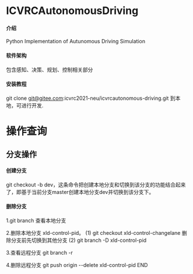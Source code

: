 # ICVRCAutonomousDriving

#### 介绍
Python Implementation of Autunomous Driving Simulation

#### 软件架构
包含感知、决策、规划、控制相关部分

#### 安装教程
git clone git@gitee.com:icvrc2021-neu/icvrcautonomous-driving.git 到本地，可进行开发.

# 操作查询
## 分支操作
#### 创建分支
git checkout -b dev，这条命令把创建本地分支和切换到该分支的功能结合起来了，即基于当前分支master创建本地分支dev并切换到该分支下。

#### 删除分支
1.git branch 查看本地分支

2.删除本地分支 xld-control-pid。 
(1) git checkout xld-control-changelane 删除分支前先切换到其他分支 
(2) git branch -D xld-control-pid

3.查看远程分支 git branch -r

4.删除远程分支 git push origin --delete xld-control-pid END
